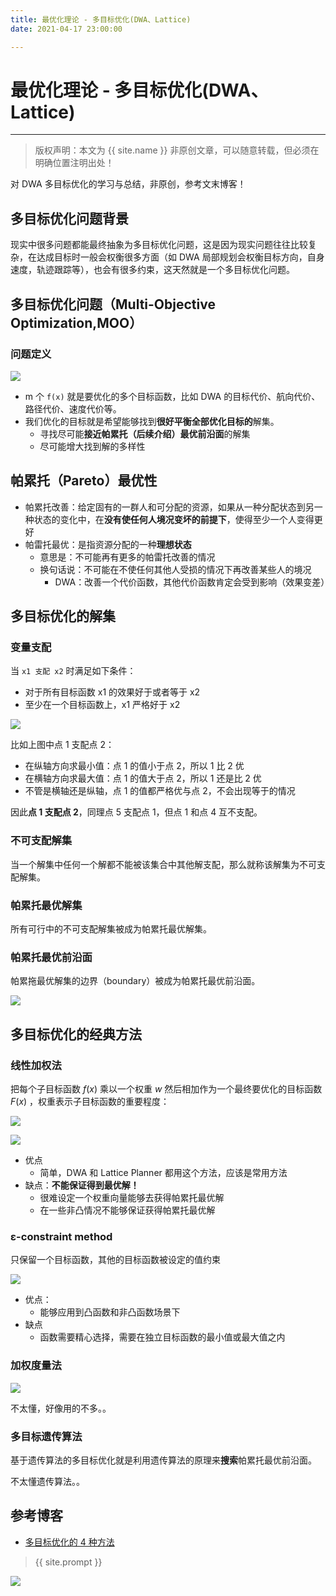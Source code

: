 ```yaml
---
title: 最优化理论 - 多目标优化(DWA、Lattice)
date: 2021-04-17 23:00:00

---
```


# 最优化理论 - 多目标优化(DWA、Lattice)

***

> 版权声明：本文为 {{ site.name }} 非原创文章，可以随意转载，但必须在明确位置注明出处！

对 DWA 多目标优化的学习与总结，非原创，参考文末博客！

## 多目标优化问题背景

现实中很多问题都能最终抽象为多目标优化问题，这是因为现实问题往往比较复杂，在达成目标时一般会权衡很多方面（如 DWA 局部规划会权衡目标方向，自身速度，轨迹跟踪等），也会有很多约束，这天然就是一个多目标优化问题。

## 多目标优化问题（Multi-Objective Optimization,MOO）

### 问题定义

![](https://dlonng.oss-cn-shenzhen.aliyuncs.com/blog/20210417225032.png)

- m 个 `f(x)` 就是要优化的多个目标函数，比如 DWA 的目标代价、航向代价、路径代价、速度代价等。
- 我们优化的目标就是希望能够找到**很好平衡全部优化目标的**解集。
  - 寻找尽可能**接近帕累托（后续介绍）最优前沿面**的解集
  - 尽可能增大找到解的多样性

## 帕累托（Pareto）最优性

- 帕累托改善：给定固有的一群人和可分配的资源，如果从一种分配状态到另一种状态的变化中，在**没有使任何人境况变坏的前提下**，使得至少一个人变得更好
- 帕雷托最优：是指资源分配的一种**理想状态**
  - 意思是：不可能再有更多的帕雷托改善的情况
  - 换句话说：不可能在不使任何其他人受损的情况下再改善某些人的境况
    - DWA：改善一个代价函数，其他代价函数肯定会受到影响（效果变差）

## 多目标优化的解集

### 变量支配

当 `x1 支配 x2` 时满足如下条件：

- 对于所有目标函数 x1 的效果好于或者等于 x2
- 至少在一个目标函数上，x1 严格好于 x2

![](https://dlonng.oss-cn-shenzhen.aliyuncs.com/blog/20210417232136.png)

比如上图中点 1 支配点 2：

- 在纵轴方向求最小值：点 1 的值小于点 2，所以 1 比 2 优
- 在横轴方向求最大值：点 1 的值大于点 2，所以 1 还是比 2 优
- 不管是横轴还是纵轴，点 1 的值都严格优与点 2，不会出现等于的情况

因此**点 1 支配点 2**，同理点 5 支配点 1，但点 1 和点 4 互不支配。

### 不可支配解集

当一个解集中任何一个解都不能被该集合中其他解支配，那么就称该解集为不可支配解集。

### 帕累托最优解集

所有可行中的不可支配解集被成为帕累托最优解集。

### 帕累托最优前沿面

帕累拖最优解集的边界（boundary）被成为帕累托最优前沿面。

![](https://dlonng.oss-cn-shenzhen.aliyuncs.com/blog/20210417233016.png)

## 多目标优化的经典方法

### 线性加权法

把每个子目标函数 $f(x)$ 乘以一个权重 $w$ 然后相加作为一个最终要优化的目标函数 $F(x)$ ，权重表示子目标函数的重要程度：

![](https://dlonng.oss-cn-shenzhen.aliyuncs.com/blog/20210417233320.png)



![](https://dlonng.oss-cn-shenzhen.aliyuncs.com/blog/20210417233546.png)

- 优点
  - 简单，DWA 和 Lattice Planner 都用这个方法，应该是常用方法
- 缺点：**不能保证得到最优解！**
  - 很难设定一个权重向量能够去获得帕累托最优解
  - 在一些非凸情况不能够保证获得帕累托最优解

### ε-constraint method

只保留一个目标函数，其他的目标函数被设定的值约束

![](https://dlonng.oss-cn-shenzhen.aliyuncs.com/blog/20210417233931.png)

- 优点：
  - 能够应用到凸函数和非凸函数场景下
- 缺点
  - 函数需要精心选择，需要在独立目标函数的最小值或最大值之内

### 加权度量法

![](https://dlonng.oss-cn-shenzhen.aliyuncs.com/blog/20210417234301.png)

不太懂，好像用的不多。。

### 多目标遗传算法

基于遗传算法的多目标优化就是利用遗传算法的原理来**搜索**帕累托最优前沿面。

不太懂遗传算法。。

## 参考博客

- [多目标优化的 4 种方法](https://hpzhao.github.io/2018/09/17/%E5%A4%9A%E7%9B%AE%E6%A0%87%E4%BC%98%E5%8C%96%E5%9B%9B%E7%A7%8D%E6%96%B9%E6%B3%95/)


> {{ site.prompt }}



![](https://dlonng.oss-cn-shenzhen.aliyuncs.com/blog/dlonng_qrcode.jpg#pic_center)